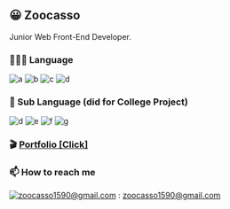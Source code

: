 ## 😀 Zoocasso

Junior Web Front-End Developer.

### 🧑🏻‍💻 Language

![a](https://img.shields.io/badge/HTML-E34F26?style=flat-square&logo=HTML5&logoColor=white)
![b](https://img.shields.io/badge/CSS-1572B6?style=flat-square&logo=CSS3&logoColor=white)
![c](https://img.shields.io/badge/JavaScript-F7DF1E?style=flat-square&logo=JavaScript&logoColor=black)
![d](https://img.shields.io/badge/Python-3776AB?style=flat-square&logo=JavaScript&logoColor=white)

### 🏫 Sub Language (did for College Project)
![d](https://img.shields.io/badge/C++-007396?style=flat-square&logo=CPlusPlus&logoColor=white)
![e](https://img.shields.io/badge/CSharp-3f8424?style=flat-square&logo=CSharp&logoColor=white)
![f](https://img.shields.io/badge/MATLAB-d26e44?style=flat-square&logo=Atlassian&logoColor=white)
![g](https://img.shields.io/badge/VHDL-3e6395?style=flat-square&l)

### 🎬  <a href="https://petite-mailbox-817.notion.site/476f2b02665743b0ba63089e876540ee">Portfolio [Click]</a>

### 📫  How to reach me
[![zoocasso1590@gmail.com](https://img.shields.io/badge/Gmail-d14836?style=flat-square&logo=Gmail&logoColor=white&link=mailto:zoocasso1590@gmail.com)](mailto:zoocasso1590@gmail.com) : zoocasso1590@gmail.com 
